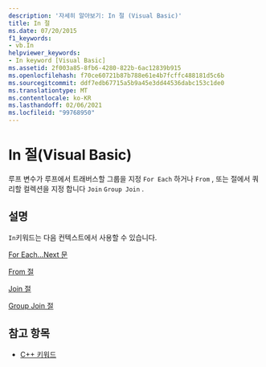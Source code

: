 ```yaml
---
description: '자세히 알아보기: In 절 (Visual Basic)'
title: In 절
ms.date: 07/20/2015
f1_keywords:
- vb.In
helpviewer_keywords:
- In keyword [Visual Basic]
ms.assetid: 2f003a85-8fb6-4280-822b-6ac12839b915
ms.openlocfilehash: f70ce60721b87b788e61e4b7fcffc488181d5c6b
ms.sourcegitcommit: ddf7edb67715a5b9a45e3dd44536dabc153c1de0
ms.translationtype: MT
ms.contentlocale: ko-KR
ms.lasthandoff: 02/06/2021
ms.locfileid: "99768950"
---
```

# <a name="in-clause-visual-basic"></a>In 절(Visual Basic)

루프 변수가 루프에서 트래버스할 그룹을 지정 `For Each` 하거나 `From` , 또는 절에서 쿼리할 컬렉션을 지정 합니다 `Join` `Group Join` .  
  
## <a name="remarks"></a>설명  

 `In`키워드는 다음 컨텍스트에서 사용할 수 있습니다.  
  
 [For Each...Next 문](for-each-next-statement.md)  
  
 [From 절](../queries/from-clause.md)  
  
 [Join 절](../queries/join-clause.md)  
  
 [Group Join 절](../queries/group-join-clause.md)  
  
## <a name="see-also"></a>참고 항목

- [C++ 키워드](../keywords/index.md)
